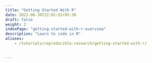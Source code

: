 ```yaml
---
title: "Getting Started With R"
date: 2022-06-30T22:02:51+05:30
draft: false
weight: 2
indexPage: "getting-started-with-r-overview"
description: "Learn to code in R"
aliases:
    - /tutorials/reproducible-research/getting-started-with-r/
  

---
```

